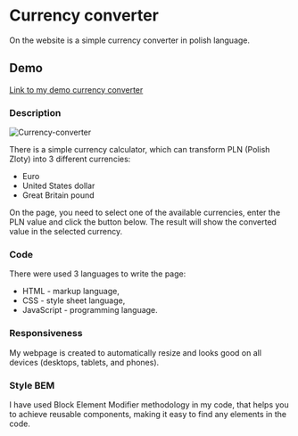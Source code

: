 # Currency converter

On the website is a simple currency converter in polish language.

## Demo

[Link to my demo currency converter](https://liver-22.github.io/currency-converter/)

### Description

![Currency-converter](https://ibb.co/M6bRw0f)

There is a simple currency calculator, which can transform PLN (Polish Zloty) into 3 different currencies:

- Euro
- United States dollar
- Great Britain pound

On the page, you need to select one of the available currencies, enter the PLN value and click the button below. The result will show the converted value in the selected currency.

### Code

There were used 3 languages to write the page:

- HTML - markup language,
- CSS - style sheet language,
- JavaScript - programming language.

### Responsiveness

My webpage is created to automatically resize and looks good on all devices (desktops, tablets, and phones).

### Style BEM

I have used Block Element Modifier methodology in my code, that helps you to achieve reusable components, making it easy to find any elements in the code.
